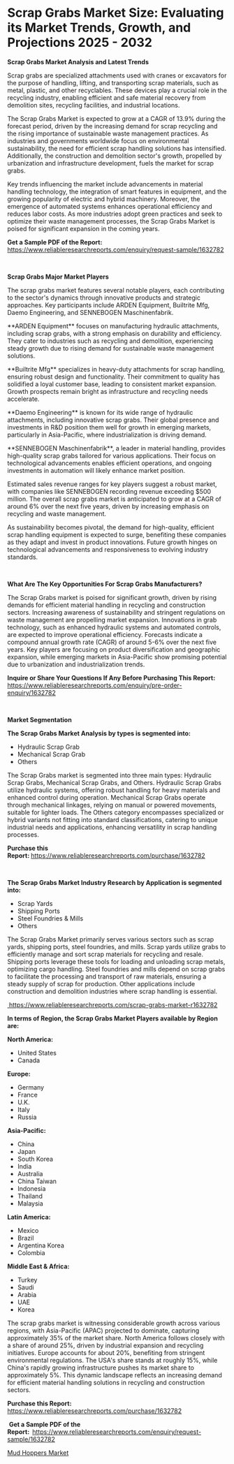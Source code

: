 <p><h1>Scrap Grabs Market Size: Evaluating its Market Trends, Growth, and Projections 2025 - 2032</h1></p><p><strong>Scrap Grabs Market Analysis and Latest Trends</strong></p>
<p><p>Scrap grabs are specialized attachments used with cranes or excavators for the purpose of handling, lifting, and transporting scrap materials, such as metal, plastic, and other recyclables. These devices play a crucial role in the recycling industry, enabling efficient and safe material recovery from demolition sites, recycling facilities, and industrial locations.</p><p>The Scrap Grabs Market is expected to grow at a CAGR of 13.9% during the forecast period, driven by the increasing demand for scrap recycling and the rising importance of sustainable waste management practices. As industries and governments worldwide focus on environmental sustainability, the need for efficient scrap handling solutions has intensified. Additionally, the construction and demolition sector's growth, propelled by urbanization and infrastructure development, fuels the market for scrap grabs.</p><p>Key trends influencing the market include advancements in material handling technology, the integration of smart features in equipment, and the growing popularity of electric and hybrid machinery. Moreover, the emergence of automated systems enhances operational efficiency and reduces labor costs. As more industries adopt green practices and seek to optimize their waste management processes, the Scrap Grabs Market is poised for significant expansion in the coming years.</p></p>
<p><strong>Get a Sample PDF of the Report:&nbsp;</strong> <a href="https://www.reliableresearchreports.com/enquiry/request-sample/1632782?utm_campaign=2461&utm_medium=2&utm_source=Github&utm_content=ia&utm_term=21022025&utm_id=scrap-grabs">https://www.reliableresearchreports.com/enquiry/request-sample/1632782</a></p>
<p>&nbsp;</p>
<p><strong>Scrap Grabs Major Market Players</strong></p>
<p><p>The scrap grabs market features several notable players, each contributing to the sector's dynamics through innovative products and strategic approaches. Key participants include ARDEN Equipment, Builtrite Mfg, Daemo Engineering, and SENNEBOGEN Maschinenfabrik. </p><p>**ARDEN Equipment** focuses on manufacturing hydraulic attachments, including scrap grabs, with a strong emphasis on durability and efficiency. They cater to industries such as recycling and demolition, experiencing steady growth due to rising demand for sustainable waste management solutions.</p><p>**Builtrite Mfg** specializes in heavy-duty attachments for scrap handling, ensuring robust design and functionality. Their commitment to quality has solidified a loyal customer base, leading to consistent market expansion. Growth prospects remain bright as infrastructure and recycling needs accelerate.</p><p>**Daemo Engineering** is known for its wide range of hydraulic attachments, including innovative scrap grabs. Their global presence and investments in R&D position them well for growth in emerging markets, particularly in Asia-Pacific, where industrialization is driving demand.</p><p>**SENNEBOGEN Maschinenfabrik**, a leader in material handling, provides high-quality scrap grabs tailored for various applications. Their focus on technological advancements enables efficient operations, and ongoing investments in automation will likely enhance market position.</p><p>Estimated sales revenue ranges for key players suggest a robust market, with companies like SENNEBOGEN recording revenue exceeding $500 million. The overall scrap grabs market is anticipated to grow at a CAGR of around 6% over the next five years, driven by increasing emphasis on recycling and waste management.</p><p>As sustainability becomes pivotal, the demand for high-quality, efficient scrap handling equipment is expected to surge, benefiting these companies as they adapt and invest in product innovations. Future growth hinges on technological advancements and responsiveness to evolving industry standards.</p></p>
<p>&nbsp;</p>
<p><strong>What Are The Key Opportunities For Scrap Grabs Manufacturers?</strong></p>
<p><p>The Scrap Grabs market is poised for significant growth, driven by rising demands for efficient material handling in recycling and construction sectors. Increasing awareness of sustainability and stringent regulations on waste management are propelling market expansion. Innovations in grab technology, such as enhanced hydraulic systems and automated controls, are expected to improve operational efficiency. Forecasts indicate a compound annual growth rate (CAGR) of around 5-6% over the next five years. Key players are focusing on product diversification and geographic expansion, while emerging markets in Asia-Pacific show promising potential due to urbanization and industrialization trends.</p></p>
<p><strong>Inquire or Share Your Questions If Any Before Purchasing This Report:</strong> <a href="https://www.reliableresearchreports.com/enquiry/pre-order-enquiry/1632782?utm_campaign=2461&utm_medium=2&utm_source=Github&utm_content=ia&utm_term=21022025&utm_id=scrap-grabs">https://www.reliableresearchreports.com/enquiry/pre-order-enquiry/1632782</a></p>
<p>&nbsp;</p>
<p><strong>Market Segmentation</strong></p>
<p><strong>The Scrap Grabs Market Analysis by types is segmented into:</strong></p>
<p><ul><li>Hydraulic Scrap Grab</li><li>Mechanical Scrap Grab</li><li>Others</li></ul></p>
<p><p>The Scrap Grabs market is segmented into three main types: Hydraulic Scrap Grabs, Mechanical Scrap Grabs, and Others. Hydraulic Scrap Grabs utilize hydraulic systems, offering robust handling for heavy materials and enhanced control during operation. Mechanical Scrap Grabs operate through mechanical linkages, relying on manual or powered movements, suitable for lighter loads. The Others category encompasses specialized or hybrid variants not fitting into standard classifications, catering to unique industrial needs and applications, enhancing versatility in scrap handling processes.</p></p>
<p><strong>Purchase this Report:&nbsp;</strong><a href="https://www.reliableresearchreports.com/purchase/1632782?utm_campaign=2461&utm_medium=2&utm_source=Github&utm_content=ia&utm_term=21022025&utm_id=scrap-grabs">https://www.reliableresearchreports.com/purchase/1632782</a></p>
<p>&nbsp;</p>
<p><strong>The Scrap Grabs Market Industry Research by Application is segmented into:</strong></p>
<p><ul><li>Scrap Yards</li><li>Shipping Ports</li><li>Steel Foundries & Mills</li><li>Others</li></ul></p>
<p><p>The Scrap Grabs Market primarily serves various sectors such as scrap yards, shipping ports, steel foundries, and mills. Scrap yards utilize grabs to efficiently manage and sort scrap materials for recycling and resale. Shipping ports leverage these tools for loading and unloading scrap metals, optimizing cargo handling. Steel foundries and mills depend on scrap grabs to facilitate the processing and transport of raw materials, ensuring a steady supply of scrap for production. Other applications include construction and demolition industries where scrap handling is essential.</p></p>
<p><a href="https://www.reliableresearchreports.com/scrap-grabs-market-r1632782?utm_campaign=2461&utm_medium=2&utm_source=Github&utm_content=ia&utm_term=21022025&utm_id=scrap-grabs">&nbsp;https://www.reliableresearchreports.com/scrap-grabs-market-r1632782</a></p>
<p><strong>In terms of Region, the Scrap Grabs Market Players available by Region are:</strong></p>
<p>
    <p> <strong> North America: </strong>
        <ul>
            <li>United States</li>
            <li>Canada</li>
        </ul>
        </p> 
    <p> <strong> Europe: </strong>
        <ul>
            <li>Germany</li>
            <li>France</li>
            <li>U.K.</li>
            <li>Italy</li>
            <li>Russia</li>
        </ul>
        </p> 
    <p> <strong> Asia-Pacific: </strong>
        <ul>
            <li>China</li>
            <li>Japan</li>
            <li>South Korea</li>
            <li>India</li>
            <li>Australia</li>
            <li>China Taiwan</li>
            <li>Indonesia</li>
            <li>Thailand</li>
            <li>Malaysia</li>
        </ul>
        </p> 
    <p> <strong> Latin America: </strong>
        <ul>
            <li>Mexico</li>
            <li>Brazil</li>
            <li>Argentina Korea</li>
            <li>Colombia</li>
        </ul>
        </p> 
    <p> <strong> Middle East & Africa: </strong>
        <ul>
            <li>Turkey</li>
            <li>Saudi</li>
            <li>Arabia</li>
            <li>UAE</li>
            <li>Korea</li>
        </ul>
    </p>
    </p>
<p><p>The scrap grabs market is witnessing considerable growth across various regions, with Asia-Pacific (APAC) projected to dominate, capturing approximately 35% of the market share. North America follows closely with a share of around 25%, driven by industrial expansion and recycling initiatives. Europe accounts for about 20%, benefiting from stringent environmental regulations. The USA's share stands at roughly 15%, while China's rapidly growing infrastructure pushes its market share to approximately 5%. This dynamic landscape reflects an increasing demand for efficient material handling solutions in recycling and construction sectors.</p></p>
<p><strong>Purchase this Report: </strong><a href="https://www.reliableresearchreports.com/purchase/1632782?utm_campaign=2461&utm_medium=2&utm_source=Github&utm_content=ia&utm_term=21022025&utm_id=scrap-grabs">https://www.reliableresearchreports.com/purchase/1632782</a></p>
<p>&nbsp;<strong>Get a Sample PDF of the Report:&nbsp;&nbsp;</strong><a href="https://www.reliableresearchreports.com/enquiry/request-sample/1632782?utm_campaign=2461&utm_medium=2&utm_source=Github&utm_content=ia&utm_term=21022025&utm_id=scrap-grabs">https://www.reliableresearchreports.com/enquiry/request-sample/1632782</a></p>
<p><strong></strong></p>
<p><p><a href="https://github.com/vjorelaclliv/Market-Research-Report-List-1/blob/main/mud-hoppers-market.md?utm_campaign=2461&utm_medium=2&utm_source=Github&utm_content=ia&utm_term=21022025&utm_id=scrap-grabs">Mud Hoppers Market</a></p></p>